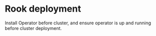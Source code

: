 # Rook deployment

Install Operator before cluster, and ensure operator is up and running before cluster deployment.
